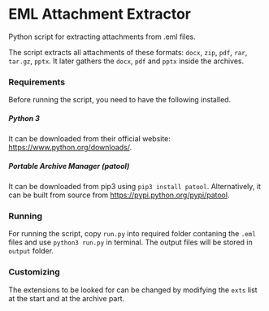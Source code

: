 # EML Attachment Extractor

Python script for extracting attachments from .eml files.

The script extracts all attachments of these formats: `docx`, `zip`, `pdf`, `rar`, `tar.gz`, `pptx`. It later gathers the `docx`, `pdf` and `pptx` inside the archives.

### Requirements

Before running the script, you need to have the following installed.

##### Python 3

It can be downloaded from their official website: https://www.python.org/downloads/.

##### Portable Archive Manager (patool)

It can be downloaded from pip3 using `pip3 install patool`. Alternatively, it can be built from source from https://pypi.python.org/pypi/patool.

### Running

For running the script, copy `run.py` into required folder contaning the `.eml` files and use `python3 run.py` in terminal. The output files will be stored in `output` folder.

### Customizing

The extensions to be looked for can be changed by modifying the `exts` list at the start and at the archive part.
